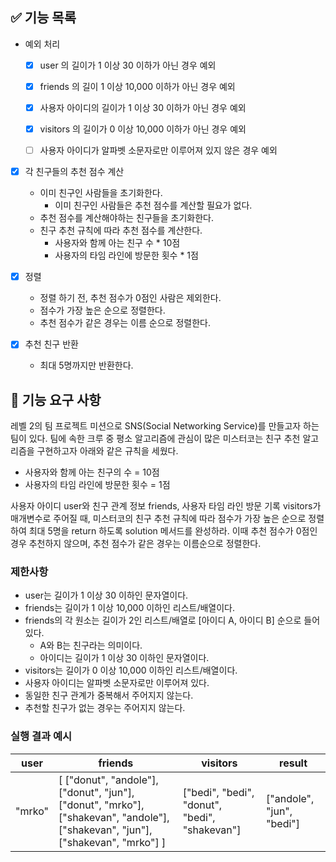 ## ✅ 기능 목록

- 예외 처리
    - [x] user 의 길이가 1 이상 30 이하가 아닌 경우 예외
    - [x] friends 의 길이 1 이상 10,000 이하가 아닌 경우 예외
    - [x] 사용자 아이디의 길이가 1 이상 30 이하가 아닌 경우 예외
    - [x] visitors 의 길이가 0 이상 10,000 이하가 아닌 경우 예외
    - [ ] 사용자 아이디가 알파벳 소문자로만 이루어져 있지 않은 경우 예외


- [x] 각 친구들의 추천 점수 계산
    - 이미 친구인 사람들을 초기화한다.
        - 이미 친구인 사람들은 추천 점수를 계산할 필요가 없다.
    - 추천 점수를 계산해야하는 친구들을 초기화한다.
    - 친구 추천 규칙에 따라 추천 점수를 계산한다.
        - 사용자와 함께 아는 친구 수 * 10점
        - 사용자의 타임 라인에 방문한 횟수 * 1점


- [x] 정렬
    - 정렬 하기 전, 추천 점수가 0점인 사람은 제외한다.
    - 점수가 가장 높은 순으로 정렬한다.
    - 추천 점수가 같은 경우는 이름 순으로 정렬한다.


- [x] 추천 친구 반환
    - 최대 5명까지만 반환한다.

## 🚀 기능 요구 사항

레벨 2의 팀 프로젝트 미션으로 SNS(Social Networking Service)를 만들고자 하는 팀이 있다. 팀에 속한 크루 중 평소 알고리즘에 관심이 많은 미스터코는 친구 추천 알고리즘을 구현하고자 아래와
같은 규칙을 세웠다.

- 사용자와 함께 아는 친구의 수 = 10점
- 사용자의 타임 라인에 방문한 횟수 = 1점

사용자 아이디 user와 친구 관계 정보 friends, 사용자 타임 라인 방문 기록 visitors가 매개변수로 주어질 때, 미스터코의 친구 추천 규칙에 따라 점수가 가장 높은 순으로 정렬하여 최대 5명을
return 하도록 solution 메서드를 완성하라. 이때 추천 점수가 0점인 경우 추천하지 않으며, 추천 점수가 같은 경우는 이름순으로 정렬한다.

### 제한사항

- user는 길이가 1 이상 30 이하인 문자열이다.
- friends는 길이가 1 이상 10,000 이하인 리스트/배열이다.
- friends의 각 원소는 길이가 2인 리스트/배열로 [아이디 A, 아이디 B] 순으로 들어있다.
    - A와 B는 친구라는 의미이다.
    - 아이디는 길이가 1 이상 30 이하인 문자열이다.
- visitors는 길이가 0 이상 10,000 이하인 리스트/배열이다.
- 사용자 아이디는 알파벳 소문자로만 이루어져 있다.
- 동일한 친구 관계가 중복해서 주어지지 않는다.
- 추천할 친구가 없는 경우는 주어지지 않는다.

### 실행 결과 예시

| user | friends | visitors | result |
| --- | --- | --- | --- |
| "mrko" | [ ["donut", "andole"], ["donut", "jun"], ["donut", "mrko"], ["shakevan", "andole"], ["shakevan", "jun"], ["shakevan", "mrko"] ] | ["bedi", "bedi", "donut", "bedi", "shakevan"] | ["andole", "jun", "bedi"] |
